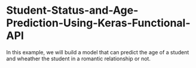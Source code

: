 # Student-Status-and-Age-Prediction-Using-Keras-Functional-API
In this example, we will build a model that can predict the age of a student and wheather the student in a romantic relationship or not. 
